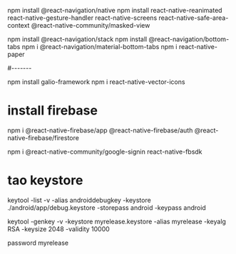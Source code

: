 npm install @react-navigation/native
npm install react-native-reanimated react-native-gesture-handler react-native-screens react-native-safe-area-context @react-native-community/masked-view

npm install @react-navigation/stack
npm install @react-navigation/bottom-tabs
npm i @react-navigation/material-bottom-tabs
npm i react-native-paper

#-------

npm install galio-framework
npm i react-native-vector-icons

# install firebase

npm i @react-native-firebase/app @react-native-firebase/auth @react-native-firebase/firestore

npm i @react-native-community/google-signin react-native-fbsdk

# tao keystore

keytool -list -v -alias androiddebugkey -keystore ./android/app/debug.keystore -storepass android -keypass android

keytool -genkey -v -keystore myrelease.keystore -alias myrelease -keyalg RSA -keysize 2048 -validity 10000

password myrelease
